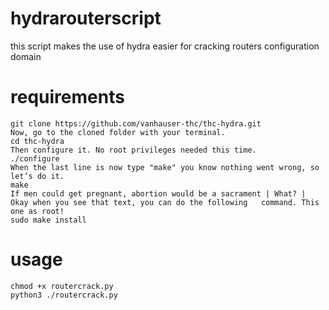 # hydrarouterscript
this script makes the use of hydra easier for cracking routers configuration domain

# requirements
```
git clone https://github.com/vanhauser-thc/thc-hydra.git  
Now, go to the cloned folder with your terminal.  
cd thc-hydra  
Then configure it. No root privileges needed this time.  
./configure  
When the last line is now type "make" you know nothing went wrong, so let’s do it.  
make  
If men could get pregnant, abortion would be a sacrament | What? | Okay when you see that text, you can do the following   command. This one as root!  
sudo make install   
```
# usage
```
chmod +x routercrack.py
python3 ./routercrack.py
```
